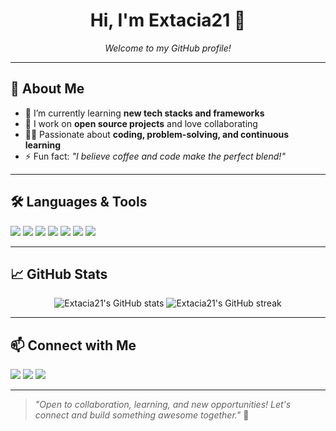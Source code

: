 <!-- Hi there, I'm glad you stopped by! 👋 -->

<h1 align="center">Hi, I'm Extacia21 👋</h1>
<p align="center">
  <em>Welcome to my GitHub profile!</em>
</p>

---

## 🚀 About Me

- 🌱 I’m currently learning **new tech stacks and frameworks**
- 💼 I work on **open source projects** and love collaborating
- 🧑‍💻 Passionate about **coding, problem-solving, and continuous learning**
- ⚡ Fun fact: _"I believe coffee and code make the perfect blend!"_

---

## 🛠️ Languages & Tools

<p align="left">
  <img src="https://img.shields.io/badge/-Python-3776AB?style=flat-square&logo=python&logoColor=white"/>
  <img src="https://img.shields.io/badge/-JavaScript-F7DF1E?style=flat-square&logo=javascript&logoColor=black"/>
  <img src="https://img.shields.io/badge/-TypeScript-3178C6?style=flat-square&logo=typescript&logoColor=white"/>
  <img src="https://img.shields.io/badge/-React-61DAFB?style=flat-square&logo=react&logoColor=black"/>
  <img src="https://img.shields.io/badge/-Node.js-339933?style=flat-square&logo=node.js&logoColor=white"/>
  <img src="https://img.shields.io/badge/-Git-F05032?style=flat-square&logo=git&logoColor=white"/>
  <img src="https://img.shields.io/badge/-Linux-FCC624?style=flat-square&logo=linux&logoColor=black"/>
</p>

---

## 📈 GitHub Stats

<p align="center">
  <img src="https://github-readme-stats.vercel.app/api?username=Extacia21&show_icons=true&theme=radical" alt="Extacia21's GitHub stats" />
  <img src="https://github-readme-streak-stats.herokuapp.com/?user=Extacia21&theme=radical" alt="Extacia21's GitHub streak" />
</p>

---

## 📫 Connect with Me

<p align="left">
  <a href="mailto:your-email@example.com"><img src="https://img.shields.io/badge/-Email-D14836?style=flat-square&logo=gmail&logoColor=white"/></a>
  <a href="https://linkedin.com/in/your-profile"><img src="https://img.shields.io/badge/-LinkedIn-0077B5?style=flat-square&logo=linkedin&logoColor=white"/></a>
  <a href="https://twitter.com/your-handle"><img src="https://img.shields.io/badge/-Twitter-1DA1F2?style=flat-square&logo=twitter&logoColor=white"/></a>
</p>

---

> _"Open to collaboration, learning, and new opportunities! Let's connect and build something awesome together."_ 🚀
